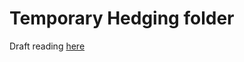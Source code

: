 # Temporary Hedging folder

Draft reading [here](https://raw.githack.com/limkrisha/mfre-fre501-hedging/main/Hedging/Hedging_KL.html)

